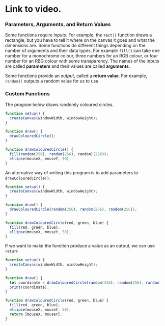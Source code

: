 # Link to video.

### Parameters, Arguments, and Return Values

Some functions require *inputs*. For example, the `rect()` function draws a rectangle, but you have to tell it where on the canvas it goes and what the dimensions are. Some functions do different things depending on the number of arguments and their data types. For example `fill()` can take one number for a monochrome colour, three numbers for an RGB colour, or four number for an RBG colour with some transparency. The names of the inputs are called **parameters** and their values are called **arguments**. 

Some functions provide an *output*, called a **return value**. For example, `random()` outputs a random value for us to use.

### Custom Functions

The program below draws randomly coloured circles.

```js
function setup() {
  createCanvas(windowWidth, windowHeight);
}

function draw() {
  drawColouredCircle();
}

function drawColouredCircle() {
  fill(random(256), random(256), random)(256));
  ellipse(mouseX, mouseY, 50);
}
```

An alternative way of writing this program is to add parameters to `drawColouredCircle()`.

```js
function setup() {
  createCanvas(windowWidth, windowHeight);
}

function draw() {
  drawColouredCircle(random(256), random(256), random(256));
}

function drawColouredCircle(red, green, blue) {
  fill(red, green, blue);
  ellipse(mouseX, mouseY, 50);
}
```

If we want to make the function produce a value as an output, we can use `return`.

```js
function setup() {
  createCanvas(windowWidth, windowHeight);
}

function draw() {
  let coordinate = drawColouredCircle(random(256), random(256), random(256));
  print(coordinate);
}

function drawColouredCircle(red, green, blue) {
  fill(red, green, blue);
  ellipse(mouseX, mouseY, 50);
  return [mouseX, mouseY];
}
```

<!-- ![](../../Images/Function3.png) -->
